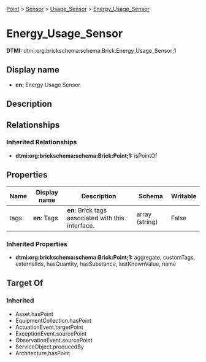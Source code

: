 [Point](../../Point.md) > [Sensor](../Sensor.md) > [Usage_Sensor](Usage_Sensor.md) > [Energy_Usage_Sensor](.)
# Energy_Usage_Sensor
**DTMI:** dtmi:org:brickschema:schema:Brick:Energy_Usage_Sensor;1
## Display name
- **en:** Energy Usage Sensor
## Description
## Relationships
### Inherited Relationships
* **dtmi:org:brickschema:schema:Brick:Point;1:** isPointOf
## Properties
|Name|Display name|Description|Schema|Writable|
|-|-|-|-|-|
|tags|**en**: Tags|**en**: Brick tags associated with this interface.|array (string)|False|
### Inherited Properties
* **dtmi:org:brickschema:schema:Brick:Point;1:** aggregate, customTags, externalIds, hasQuantity, hasSubstance, lastKnownValue, name
## Target Of
### Inherited
* Asset.hasPoint
* EquipmentCollection.hasPoint
* ActuationEvent.targetPoint
* ExceptionEvent.sourcePoint
* ObservationEvent.sourcePoint
* ServiceObject.producedBy
* Architecture.hasPoint
